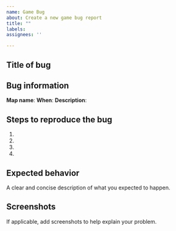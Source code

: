 ```yaml
---
name: Game Bug
about: Create a new game bug report
title: ""
labels: 
assignees: ''

---
```


## Title of bug


## Bug information
**Map name**: 
**When**: 
**Description**: 

## Steps to reproduce the bug
1. 
2. 
3. 
4. 

## Expected behavior
A clear and concise description of what you expected to happen.

## Screenshots
If applicable, add screenshots to help explain your problem.
